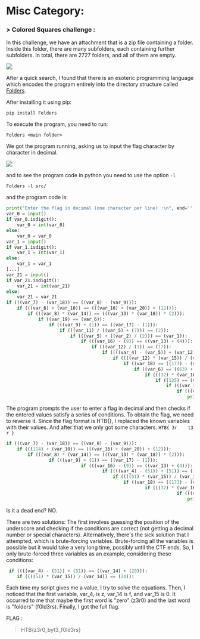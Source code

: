 # Misc Category:

### > Colored Squares challenge :

In this challenge, we have an attachment that is a zip file containing a folder. Inside this folder, there are many subfolders, each containing further subfolders. In total, there are 2727 folders, and all of them are empty.

![](https://cdn.discordapp.xyz/attachments/1067452256686981161/1216984976638218290/ScreenRecording2024-03-12at5.02.13AM-ezgif.com-video-to-gif-converter.gif)

After a quick search, I found that there is an esoteric programming language which encodes the program entirely into the directory structure called [Folders](https://esolangs.org/wiki/Folders).

After installing it using pip:

`pip install Folders`

To execute the program, you need to run:

`Folders <main folder>`

We got the program running, asking us to input the flag character by character in decimal.

![](https://cdn.discordapp.xyz/attachments/1067452256686981161/1216984508746825779/Screen_Shot_2024-03-12_at_5.08.44_AM.png)

and to see the program code in python you need to use the option `-l`

`Folders -l src/`

and the program code is:

```py
print("Enter the flag in decimal (one character per line) :\n", end='', flush=True)
var_0 = input()
if var_0.isdigit():
    var_0 = int(var_0)
else:
    var_0 = var_0
var_1 = input()
if var_1.isdigit():
    var_1 = int(var_1)
else:
    var_1 = var_1
[...]
var_21 = input()
if var_21.isdigit():
    var_21 = int(var_21)
else:
    var_21 = var_21
if (((var_7) - (var_18)) == ((var_8) - (var_9))):
    if (((var_6) + (var_10)) == (((var_16) + (var_20)) + (12))):
        if (((var_8) * (var_14)) == (((var_13) * (var_18)) * (2))):
            if ((var_19) == (var_6)):
                if (((var_9) + (1)) == ((var_17) - (1))):
                    if (((var_11) / ((var_5) + (7))) == (2)):
                        if (((var_5) + ((var_2) / (2))) == (var_1)):
                            if (((var_16) - (9)) == ((var_13) + (4))):
                                if (((var_12) / (3)) == (17)):
                                    if ((((var_4) - (var_5)) + (var_12)) == ((var_14) + (20))):
                                        if ((((var_12) * (var_15)) / (var_14)) == (24)):
                                            if ((var_18) == ((173) - (var_4))):
                                                if ((var_6) == ((63) + (var_5))):
                                                    if (((32) * (var_16)) == ((var_7) * (var_0))):
                                                        if ((125) == (var_21)):
                                                            if (((var_3) - (var_2)) == (57)):
                                                                if (((var_17) - (var_15)) == ((var_18) + (1))):
                                                                    print("Good job! :)", end='', flush=True)
```

The program prompts the user to enter a flag in decimal and then checks if the entered values satisfy a series of conditions. 
To obtain the flag, we need to reverse it. 
Since the flag format is HTB{}, I replaced the known variables with their values.
And after that we only got some characters.
`HTB{ 3r    t3      r }`

```py
if (((var_7) - (var_18)) == ((var_8) - (var_9))):
    if (((114) + (var_10)) == (((var_16) + (var_20)) + (12))):
        if (((var_8) * (var_14)) == (((var_13) * (var_18)) * (2))):
                if (((var_9) + (1)) == ((var_17) - (1))):
                            if (((var_16) - (9)) == ((var_13) + (4))):
                                    if ((((var_4) - (51)) + (51)) == ((var_14) + (20))):
                                        if ((((51) * (var_15)) / (var_14)) == (24)):
                                            if ((var_18) == ((173) - (var_4))):
                                                    if (((32) * (var_16)) == ((var_7) * (72))):
                                                                if (((var_17) - (var_15)) == ((var_18) + (1))):
                                                                    print("Good job! :)", end='', flush=True)
```

Is it a dead end? NO.


There are two solutions:
The first involves guessing the position of the underscore and checking if the conditions are correct (not getting a decimal number or special characters).
Alternatively, there's the sick solution that I attempted, which is brute-forcing variables. Brute-forcing all the variables is possible but it would take a very long time, possibly until the CTF ends.
So, I only brute-forced three variables as an example, considering these conditions:

```py
 if ((((var_4) - (51)) + (51)) == ((var_14) + (20))):
    if ((((51) * (var_15)) / (var_14)) == (24)):
```

Each time my script gives me a value, I try to solve the equations.
Then, I noticed that the first variable, var_4, is z, var_14 is f, and var_15 is 0.
It occurred to me that maybe the first word is "zero" (z3r0) and the last word is "folders" (f0ld3rs). Finally, I got the full flag.

FLAG : 
> HTB{z3r0_byt3_f0ld3rs}
